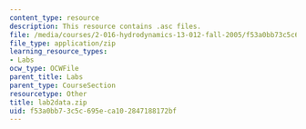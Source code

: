 ```yaml
---
content_type: resource
description: This resource contains .asc files.
file: /media/courses/2-016-hydrodynamics-13-012-fall-2005/f53a0bb73c5c695eca102847188172bf_lab2data.zip
file_type: application/zip
learning_resource_types:
- Labs
ocw_type: OCWFile
parent_title: Labs
parent_type: CourseSection
resourcetype: Other
title: lab2data.zip
uid: f53a0bb7-3c5c-695e-ca10-2847188172bf
---
```

